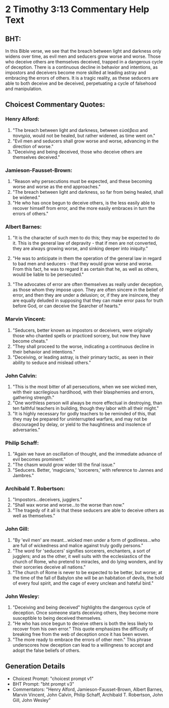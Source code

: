 # 2 Timothy 3:13 Commentary Help Text

## BHT:
In this Bible verse, we see that the breach between light and darkness only widens over time, as evil men and seducers grow worse and worse. Those who deceive others are themselves deceived, trapped in a dangerous cycle of deception. There is a continuous decline in behavior and intentions, as impostors and deceivers become more skilled at leading astray and embracing the errors of others. It is a tragic reality, as these seducers are able to both deceive and be deceived, perpetuating a cycle of falsehood and manipulation.

## Choicest Commentary Quotes:
### Henry Alford:
1. "The breach between light and darkness, between εὐσέβεια and πονηρία, would not be healed, but rather widened, as time went on."
2. "Evil men and seducers shall grow worse and worse, advancing in the direction of worse."
3. "Deceiving and being deceived, those who deceive others are themselves deceived."

### Jamieson-Fausset-Brown:
1. "Reason why persecutions must be expected, and these becoming worse and worse as the end approaches."
2. "The breach between light and darkness, so far from being healed, shall be widened."
3. "He who has once begun to deceive others, is the less easily able to recover himself from error, and the more easily embraces in turn the errors of others."

### Albert Barnes:
1. "It is the character of such men to do this; they may be expected to do it. This is the general law of depravity - that if men are not converted, they are always growing worse, and sinking deeper into iniquity."

2. "He was to anticipate in them the operation of the general law in regard to bad men and seducers - that they would grow worse and worse. From this fact, he was to regard it as certain that he, as well as others, would be liable to be persecuted."

3. "The advocates of error are often themselves as really under deception, as those whom they impose upon. They are often sincere in the belief of error, and then they are under a delusion; or, if they are insincere, they are equally deluded in supposing that they can make error pass for truth before God, or can deceive the Searcher of hearts."

### Marvin Vincent:
1. "Seducers, better known as impostors or deceivers, were originally those who chanted spells or practiced sorcery, but now they have become cheats." 
2. "They shall proceed to the worse, indicating a continuous decline in their behavior and intentions." 
3. "Deceiving, or leading astray, is their primary tactic, as seen in their ability to seduce and mislead others."

### John Calvin:
1. "This is the most bitter of all persecutions, when we see wicked men, with their sacrilegious hardihood, with their blasphemies and errors, gathering strength." 
2. "One worthless person will always be more effectual in destroying, than ten faithful teachers in building, though they labor with all their might." 
3. "It is highly necessary for godly teachers to be reminded of this, that they may be prepared for uninterrupted warfare, and may not be discouraged by delay, or yield to the haughtiness and insolence of adversaries."

### Philip Schaff:
1. "Again we have an oscillation of thought, and the immediate advance of evil becomes prominent." 
2. "The chasm would grow wider till the final issue."
3. "Seducers. Better, ‘magicians,’ ‘sorcerers,’ with reference to Jannes and Jambres."

### Archibald T. Robertson:
1. "Impostors...deceivers, jugglers." 
2. "Shall wax worse and worse...to the worse than now." 
3. "The tragedy of it all is that these seducers are able to deceive others as well as themselves."

### John Gill:
1. "By 'evil men' are meant...wicked men under a form of godliness...who are full of wickedness and malice against truly godly persons."
2. "The word for 'seducers' signifies sorcerers, enchanters, a sort of jugglers; and as the other, it well suits with the ecclesiastics of the church of Rome, who pretend to miracles, and do lying wonders, and by their sorceries deceive all nations."
3. "The church of Rome is never to be expected to be better, but worse; at the time of the fall of Babylon she will be an habitation of devils, the hold of every foul spirit, and the cage of every unclean and hateful bird."

### John Wesley:
1. "Deceiving and being deceived" highlights the dangerous cycle of deception. Once someone starts deceiving others, they become more susceptible to being deceived themselves.
2. "He who has once begun to deceive others is both the less likely to recover from his own error." This quote emphasizes the difficulty of breaking free from the web of deception once it has been woven.
3. "The more ready to embrace the errors of other men." This phrase underscores how deception can lead to a willingness to accept and adopt the false beliefs of others.


## Generation Details
- Choicest Prompt: "choicest prompt v1"
- BHT Prompt: "bht prompt v3"
- Commentators: "Henry Alford, Jamieson-Fausset-Brown, Albert Barnes, Marvin Vincent, John Calvin, Philip Schaff, Archibald T. Robertson, John Gill, John Wesley"
